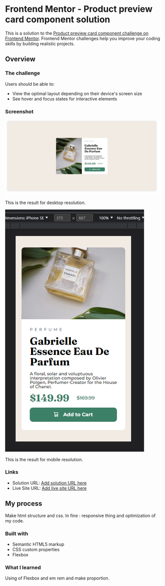 # Frontend Mentor - Product preview card component solution

This is a solution to the [Product preview card component challenge on Frontend Mentor](https://www.frontendmentor.io/challenges/product-preview-card-component-GO7UmttRfa). Frontend Mentor challenges help you improve your coding skills by building realistic projects. 

## Overview

### The challenge

Users should be able to:

- View the optimal layout depending on their device's screen size
- See hover and focus states for interactive elements

### Screenshot

![Desktop Result](img.png)

This is the result for desktop resolution.

![Mobile Result](img_1.png)

This is the result for mobile resolution.

### Links

- Solution URL: [Add solution URL here](https://your-solution-url.com)
- Live Site URL: [Add live site URL here](https://your-live-site-url.com)

## My process

Make html structure and css. In fine : responsive thing and optimization of my code.

### Built with

- Semantic HTML5 markup
- CSS custom properties
- Flexbox

### What I learned

Using of Flexbox and em rem and make proportion.